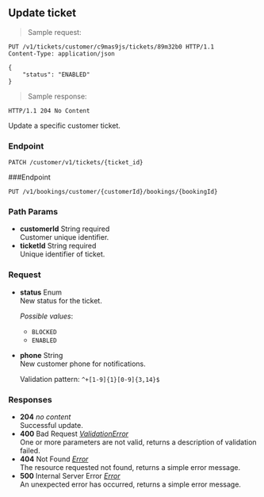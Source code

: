 
## Update ticket

> Sample request:

```http
PUT /v1/tickets/customer/c9mas9js/tickets/89m32b0 HTTP/1.1
Content-Type: application/json

{
    "status": "ENABLED"
}
```

> Sample response:

```http
HTTP/1.1 204 No Content
```

Update a specific customer ticket.

### Endpoint

`PATCH /customer/v1/tickets/{ticket_id}`

###Endpoint

`PUT /v1/bookings/customer/{customerId}/bookings/{bookingId}`

### Path Params

* **customerId** <span class="param-type">String</span> <span class="required-param">required</span> <br> Customer unique identifier.
* **ticketId** <span class="param-type">String</span> <span class="required-param">required</span> <br>Unique identifier of ticket.

### Request

* **status** <span class="param-type">Enum</span> <br> New status for the ticket. <p>*Possible values*: <ul><li><code>BLOCKED</code></li><li><code>ENABLED</code></li></ul></p>
* **phone** <span class="param-type">String</span> <br> New customer phone for notifications. <p><span class="param-condition">Validation pattern: </span>`^+[1-9]{1}[0-9]{3,14}$`</p>

### Responses

* **204** *no content* <br>Successful update.
* **400** <span class="verb-description">Bad Request</span> *[ValidationError](#validation-error)* <br>One or more parameters are not valid, returns a description of validation failed.
* **404** <span class="verb-description">Not Found</span> *[Error](#error)* <br>The resource requested not found, returns a simple error message.
* **500** <span class="verb-description">Internal Server Error</span> *[Error](#error)* <br>An unexpected error has occurred, returns a simple error message.

